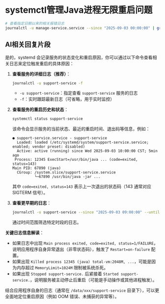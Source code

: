 # systemctl管理Java进程无限重启问题

```bash
# 查看指定日期以来的相关报错日志
journalctl -u manage-service.service --since "2025-09-03 00:00:00" | grep "Main process exited" -C 5
```

## AI相关回复片段

是的，systemd 会记录服务的状态变化和重启原因，你可以通过以下命令查看相关日志来定位触发重启的具体原因：

1. **查看服务的详细日志（推荐）**：
   ```bash
   journalctl -u support-service -f
   ```
   - `-u support-service`：指定查看 `support-service` 服务的日志
   - `-f`：实时跟踪最新日志（可省略，用于实时监控）

2. **查看服务的重启历史和状态**：
   ```bash
   systemctl status support-service
   ```
   该命令会显示服务的当前状态、最近的重启时间、退出码等信息，例如：
   ```
   ● support-service.service - support-service
     Loaded: loaded (/etc/systemd/system/support-service.service; enabled; vendor preset: disabled)
     Active: active (running) since Wed 2025-09-03 10:00:00 CST; 5min ago
    Process: 12345 ExecStart=/usr/bin/java ... (code=exited, status=143)
   Main PID: 67890 (java)
     CGroup: /system.slice/support-service.service
             └─67890 /usr/bin/java -jar ...
   ```
   其中 `code=exited, status=143` 表示上一次退出的状态码（143 通常对应 SIGTERM 信号）。

3. **查看更早期的日志**：
   ```bash
   journalctl -u support-service --since "2025-09-03 09:00:00" --until "2025-09-03 10:00:00"
   ```
   通过时间范围筛选特定时段的日志。


**关键日志信息解读**：
- 如果日志中出现 `Main process exited, code=exited, status=1/FAILURE`，说明应用程序自身异常退出（非零状态码），触发了 `Restart=on-failure` 配置。
- 如果出现 `Killed process 12345 (java) total-vm:2048M, ...`，可能是因为内存超过 `MemoryLimit=1024M` 限制被系统杀死。
- 如果出现 `Stopped support-service.` 后紧接着 `Started support-service.`，说明服务被主动停止后重启（可能是手动操作或其他进程触发）。

结合应用程序自身的日志（通常在 `/data/xxx/support-service` 目录下），可以更全面地定位重启原因（例如 OOM 错误、未捕获的异常等）。
